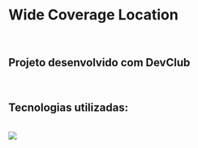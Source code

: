 <h1>Wide Coverage Location</h1>
<br>
<h2>Projeto desenvolvido com <a src="https://rodolfomori.com.br/devclub/">DevClub</a></h2>
<br>
<h2>Tecnologias utilizadas:</h2>
<br><img scr="https://img.shields.io/badge/HTML-239120?style=for-the-badge&logo=html5&logoColor=white"/>
<br><img src="https://img.shields.io/badge/CSS-239120?&style=for-the-badge&logo=css3&logoColor=white"/>

